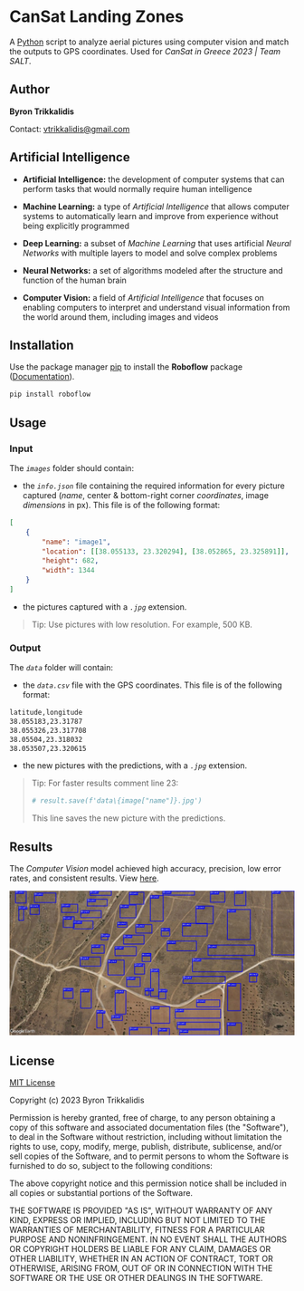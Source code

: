 # CanSat Landing Zones

A [Python](https://www.python.org/) script to analyze aerial pictures using computer vision and match the outputs to GPS coordinates. Used for *CanSat in Greece 2023 | Team SALT*.

## Author

**Byron Trikkalidis**

Contact: <vtrikkalidis@gmail.com>

## Artificial Intelligence

- **Artificial Intelligence:** the development of computer systems that can perform tasks that would normally require human intelligence

- **Machine Learning:** a type of *Artificial Intelligence* that allows computer systems to automatically learn and improve from experience without being explicitly programmed

- **Deep Learning:** a subset of *Machine Learning* that uses artificial *Neural Networks* with multiple layers to model and solve complex problems

- **Neural Networks:** a set of algorithms modeled after the structure and function of the human brain

- **Computer Vision:** a field of *Artificial Intelligence* that focuses on enabling computers to interpret and understand visual information from the world around them, including images and videos

## Installation

Use the package manager [pip](https://pip.pypa.io/en/stable) to install the **Roboflow** package ([Documentation](https://docs.roboflow.com/)). 

```bash
pip install roboflow
```

## Usage

### Input

The *`images`* folder should contain:

- the *`info.json`* file containing the required information for every picture captured (*name*, center & bottom-right corner *coordinates*, image *dimensions* in px). This file is of the following format:

```json
[
    {
        "name": "image1",
        "location": [[38.055133, 23.320294], [38.052865, 23.325891]],
        "height": 682,
        "width": 1344
    }
]
```

- the pictures captured with a *`.jpg`* extension.

> Tip: Use pictures with low resolution. For example, 500 KB.

### Output

The *`data`* folder will contain:

- the *`data.csv`* file with the GPS coordinates. This file is of the following format:

```csv
latitude,longitude
38.055183,23.31787
38.055326,23.317708
38.05504,23.318032
38.053507,23.320615
```

- the new pictures with the predictions, with a *`.jpg`* extension.

> Tip: For faster results comment line 23:
> ```python
> # result.save(f'data\{image["name"]}.jpg')
> ```
> This line saves the new picture with the predictions.

## Results

The *Computer Vision* model achieved high accuracy, precision, low error rates, and consistent results. View [here](/data/video.m4v).

![image1](/data/image1.jpg)

## License

[MIT License](https://choosealicense.com/licenses/mit/)

Copyright (c) 2023 Byron Trikkalidis

Permission is hereby granted, free of charge, to any person obtaining a copy of this software and associated documentation files (the "Software"), to deal in the Software without restriction, including without limitation the rights to use, copy, modify, merge, publish, distribute, sublicense, and/or sell copies of the Software, and to permit persons to whom the Software is furnished to do so, subject to the following conditions:

The above copyright notice and this permission notice shall be included in all copies or substantial portions of the Software.

THE SOFTWARE IS PROVIDED "AS IS", WITHOUT WARRANTY OF ANY KIND, EXPRESS OR IMPLIED, INCLUDING BUT NOT LIMITED TO THE WARRANTIES OF MERCHANTABILITY, FITNESS FOR A PARTICULAR PURPOSE AND NONINFRINGEMENT. IN NO EVENT SHALL THE AUTHORS OR COPYRIGHT HOLDERS BE LIABLE FOR ANY CLAIM, DAMAGES OR OTHER LIABILITY, WHETHER IN AN ACTION OF CONTRACT, TORT OR OTHERWISE, ARISING FROM, OUT OF OR IN CONNECTION WITH THE SOFTWARE OR THE USE OR OTHER DEALINGS IN THE SOFTWARE.
